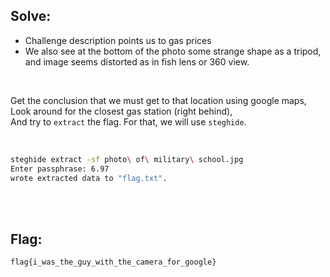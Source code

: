 ## Solve:

- Challenge description points us to gas prices
- We also see at the bottom of the photo some strange shape as a tripod, and image seems distorted as in fish lens or 360 view.

<br/>

Get the conclusion that we must get to that location using google maps, <br/>
Look around for the closest gas station (right behind), <br/>
And try to `extract` the flag. For that, we will use `steghide`.

<br/>

```bash
steghide extract -sf photo\ of\ military\ school.jpg
Enter passphrase: 6.97
wrote extracted data to "flag.txt".
```

<br/><br/>

## Flag:

`flag{i_was_the_guy_with_the_camera_for_google}`
